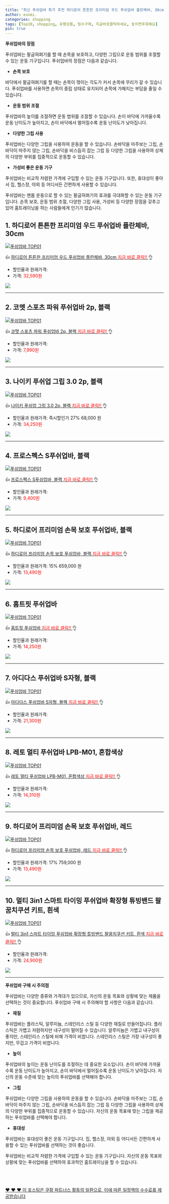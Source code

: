 ```yaml
---
title: "최신 푸쉬업바 특가 추천 하디로어 튼튼한 프리미엄 우드 푸쉬업바 플란체바, 30cm 비교 장점"
author: eunmi.
categories: shopping
tags: [Top10, shopping, 유행상품, 필수구매, 지금바로클릭하세요, 놓치면후회해요]
pin: true
---
```

**푸쉬업바의 장점**

푸쉬업바는 팔굽혀펴기를 할 때 손목을 보호하고, 다양한 그립으로 운동 범위를 조절할 수 있는 운동 기구입니다. 푸쉬업바의 장점은 다음과 같습니다.

* **손목 보호**

바닥에서 팔굽혀펴기를 할 때는 손목이 꺾이는 각도가 커서 손목에 무리가 갈 수 있습니다. 푸쉬업바를 사용하면 손목이 중립 상태로 유지되어 손목에 가해지는 부담을 줄일 수 있습니다.

* **운동 범위 조절**

푸쉬업바의 높이를 조절하면 운동 범위를 조절할 수 있습니다. 손이 바닥에 가까울수록 운동 난이도가 높아지고, 손이 바닥에서 멀어질수록 운동 난이도가 낮아집니다.

* **다양한 그립 사용**

푸쉬업바는 다양한 그립을 사용하여 운동을 할 수 있습니다. 손바닥을 마주보는 그립, 손바닥이 마주지 않는 그립, 손바닥을 비스듬히 잡는 그립 등 다양한 그립을 사용하여 상체의 다양한 부위를 집중적으로 운동할 수 있습니다.

* **가성비 좋은 운동 기구**

푸쉬업바는 비교적 저렴한 가격에 구입할 수 있는 운동 기구입니다. 또한, 휴대성이 좋아서 집, 헬스장, 야외 등 어디서든 간편하게 사용할 수 있습니다.

푸쉬업바는 맨몸 운동으로 할 수 있는 팔굽혀펴기의 효과를 극대화할 수 있는 운동 기구입니다. 손목 보호, 운동 범위 조절, 다양한 그립 사용, 가성비 등 다양한 장점을 갖추고 있어 홈트레이닝을 하는 사람들에게 인기가 많습니다.

   

## 1. 하디로어 튼튼한 프리미엄 우드 푸쉬업바 플란체바, 30cm

[![푸쉬업바 TOP01](https://thumbnail8.coupangcdn.com/thumbnails/remote/230x230ex/image/vendor_inventory/75fa/d4bce1c9bf0f116a70d711bca139b09f0e1fb92a6daa4767a0dfb1280595.png)](https://link.coupang.com/re/AFFSDP?lptag=AF3617701&subid=GithubCoopas&pageKey=4954248099&traceid=V0-153&itemId=6549155736&vendorItemId=79249075007)


👍 [하디로어 튼튼한 프리미엄 우드 푸쉬업바 플란체바, 30cm <font color=red> 지금 바로 클릭!! </font> ](https://link.coupang.com/re/AFFSDP?lptag=AF3617701&subid=GithubCoopas&pageKey=4954248099&traceid=V0-153&itemId=6549155736&vendorItemId=79249075007) 👌 


- 할인율과 원래가격: 
- 가격: <span style='color:red'>32,590원</span>

[![](/discount_price.png)](https://link.coupang.com/re/AFFSDP?lptag=AF3617701&subid=GithubCoopas&pageKey=4954248099&traceid=V0-153&itemId=6549155736&vendorItemId=79249075007)

---


   

## 2. 코멧 스포츠 파워 푸쉬업바 2p, 블랙

[![푸쉬업바 TOP01](https://thumbnail8.coupangcdn.com/thumbnails/remote/230x230ex/image/retail/images/37463442081767-a7c0ac62-52b6-4ac8-8716-22b955fbfa07.jpg)](https://link.coupang.com/re/AFFSDP?lptag=AF3617701&subid=GithubCoopas&pageKey=4705761543&traceid=V0-153&itemId=5932623732&vendorItemId=73230616459)


👍 [코멧 스포츠 파워 푸쉬업바 2p, 블랙 <font color=red> 지금 바로 클릭!! </font> ](https://link.coupang.com/re/AFFSDP?lptag=AF3617701&subid=GithubCoopas&pageKey=4705761543&traceid=V0-153&itemId=5932623732&vendorItemId=73230616459) 👌 


- 할인율과 원래가격: 
- 가격: <span style='color:red'>7,990원</span>

[![](/discount_price.png)](https://link.coupang.com/re/AFFSDP?lptag=AF3617701&subid=GithubCoopas&pageKey=4705761543&traceid=V0-153&itemId=5932623732&vendorItemId=73230616459)

---


   

## 3. 나이키 푸쉬업 그립 3.0 2p, 블랙

[![푸쉬업바 TOP01](https://thumbnail8.coupangcdn.com/thumbnails/remote/230x230ex/image/retail/images/2628938664469803-b6f59a90-60b3-424e-8e9a-2c8e837d00dc.jpg)](https://link.coupang.com/re/AFFSDP?lptag=AF3617701&subid=GithubCoopas&pageKey=5911335692&traceid=V0-153&itemId=10450652720&vendorItemId=77732473403)


👍 [나이키 푸쉬업 그립 3.0 2p, 블랙 <font color=red> 지금 바로 클릭!! </font> ](https://link.coupang.com/re/AFFSDP?lptag=AF3617701&subid=GithubCoopas&pageKey=5911335692&traceid=V0-153&itemId=10450652720&vendorItemId=77732473403) 👌 


- 할인율과 원래가격: 즉시할인가 27%  68,000   원
- 가격: <span style='color:red'>34,250원</span>

[![](/discount_price.png)](https://link.coupang.com/re/AFFSDP?lptag=AF3617701&subid=GithubCoopas&pageKey=5911335692&traceid=V0-153&itemId=10450652720&vendorItemId=77732473403)

---


   

## 4. 프로스펙스 S푸쉬업바, 블랙

[![푸쉬업바 TOP01](https://thumbnail10.coupangcdn.com/thumbnails/remote/230x230ex/image/retail/images/2496015988650517-9f129f5a-8a2d-40bd-aeb9-bcdd7689901f.jpg)](https://link.coupang.com/re/AFFSDP?lptag=AF3617701&subid=GithubCoopas&pageKey=1491924658&traceid=V0-153&itemId=2561085198&vendorItemId=70553560155)


👍 [프로스펙스 S푸쉬업바, 블랙 <font color=red> 지금 바로 클릭!! </font> ](https://link.coupang.com/re/AFFSDP?lptag=AF3617701&subid=GithubCoopas&pageKey=1491924658&traceid=V0-153&itemId=2561085198&vendorItemId=70553560155) 👌 


- 할인율과 원래가격: 
- 가격: <span style='color:red'>9,400원</span>

[![](/discount_price.png)](https://link.coupang.com/re/AFFSDP?lptag=AF3617701&subid=GithubCoopas&pageKey=1491924658&traceid=V0-153&itemId=2561085198&vendorItemId=70553560155)

---


   

## 5. 하디로어 프리미엄 손목 보호 푸쉬업바, 블랙

[![푸쉬업바 TOP01](https://thumbnail8.coupangcdn.com/thumbnails/remote/230x230ex/image/vendor_inventory/b579/fa43afb36ab668c65a5f2f8278a796251dc862c58d6aecfcdec93c4d9913.png)](https://link.coupang.com/re/AFFSDP?lptag=AF3617701&subid=GithubCoopas&pageKey=6076253147&traceid=V0-153&itemId=11241275432&vendorItemId=79662594696)


👍 [하디로어 프리미엄 손목 보호 푸쉬업바, 블랙 <font color=red> 지금 바로 클릭!! </font> ](https://link.coupang.com/re/AFFSDP?lptag=AF3617701&subid=GithubCoopas&pageKey=6076253147&traceid=V0-153&itemId=11241275432&vendorItemId=79662594696) 👌 


- 할인율과 원래가격: 15%  659,000   원
- 가격: <span style='color:red'>13,490원</span>

[![](/discount_price.png)](https://link.coupang.com/re/AFFSDP?lptag=AF3617701&subid=GithubCoopas&pageKey=6076253147&traceid=V0-153&itemId=11241275432&vendorItemId=79662594696)

---


   

## 6. 홈트핏 푸쉬업바

[![푸쉬업바 TOP01](https://thumbnail6.coupangcdn.com/thumbnails/remote/230x230ex/image/vendor_inventory/e409/b6569ab1763e90748f5a419e9c9c0dac13716687f0a911a5702baf64f650.jpg)](https://link.coupang.com/re/AFFSDP?lptag=AF3617701&subid=GithubCoopas&pageKey=5816281257&traceid=V0-153&itemId=10024659979&vendorItemId=87034050149)


👍 [홈트핏 푸쉬업바 <font color=red> 지금 바로 클릭!! </font> ](https://link.coupang.com/re/AFFSDP?lptag=AF3617701&subid=GithubCoopas&pageKey=5816281257&traceid=V0-153&itemId=10024659979&vendorItemId=87034050149) 👌 


- 할인율과 원래가격: 
- 가격: <span style='color:red'>14,250원</span>

[![](/discount_price.png)](https://link.coupang.com/re/AFFSDP?lptag=AF3617701&subid=GithubCoopas&pageKey=5816281257&traceid=V0-153&itemId=10024659979&vendorItemId=87034050149)

---


   

## 7. 아디다스 푸쉬업바 S자형, 블랙

[![푸쉬업바 TOP01](https://thumbnail9.coupangcdn.com/thumbnails/remote/230x230ex/image/retail/images/2005088807203717-da829154-d6ad-45fa-abb3-e8a1bcf3ad8b.jpg)](https://link.coupang.com/re/AFFSDP?lptag=AF3617701&subid=GithubCoopas&pageKey=964875&traceid=V0-153&itemId=3997692&vendorItemId=76303376377)


👍 [아디다스 푸쉬업바 S자형, 블랙 <font color=red> 지금 바로 클릭!! </font> ](https://link.coupang.com/re/AFFSDP?lptag=AF3617701&subid=GithubCoopas&pageKey=964875&traceid=V0-153&itemId=3997692&vendorItemId=76303376377) 👌 


- 할인율과 원래가격: 
- 가격: <span style='color:red'>21,300원</span>

[![](/discount_price.png)](https://link.coupang.com/re/AFFSDP?lptag=AF3617701&subid=GithubCoopas&pageKey=964875&traceid=V0-153&itemId=3997692&vendorItemId=76303376377)

---


   

## 8. 레토 멀티 푸쉬업바 LPB-M01, 혼합색상

[![푸쉬업바 TOP01](https://thumbnail10.coupangcdn.com/thumbnails/remote/230x230ex/image/retail/images/9450740707803012-b6bd044c-3415-46c4-bb24-b0f2f1dee4c3.jpg)](https://link.coupang.com/re/AFFSDP?lptag=AF3617701&subid=GithubCoopas&pageKey=1577684986&traceid=V0-153&itemId=2697773535&vendorItemId=70688174320)


👍 [레토 멀티 푸쉬업바 LPB-M01, 혼합색상 <font color=red> 지금 바로 클릭!! </font> ](https://link.coupang.com/re/AFFSDP?lptag=AF3617701&subid=GithubCoopas&pageKey=1577684986&traceid=V0-153&itemId=2697773535&vendorItemId=70688174320) 👌 


- 할인율과 원래가격: 
- 가격: <span style='color:red'>14,310원</span>

[![](/discount_price.png)](https://link.coupang.com/re/AFFSDP?lptag=AF3617701&subid=GithubCoopas&pageKey=1577684986&traceid=V0-153&itemId=2697773535&vendorItemId=70688174320)

---


   

## 9. 하디로어 프리미엄 손목 보호 푸쉬업바, 레드

[![푸쉬업바 TOP01](https://thumbnail9.coupangcdn.com/thumbnails/remote/230x230ex/image/vendor_inventory/2d4a/2379f8bbdd2f3a5b2c463533dd7c7ad21579f276b16d5e8f773059caa607.png)](https://link.coupang.com/re/AFFSDP?lptag=AF3617701&subid=GithubCoopas&pageKey=6076253147&traceid=V0-153&itemId=11241275431&vendorItemId=79662594712)


👍 [하디로어 프리미엄 손목 보호 푸쉬업바, 레드 <font color=red> 지금 바로 클릭!! </font> ](https://link.coupang.com/re/AFFSDP?lptag=AF3617701&subid=GithubCoopas&pageKey=6076253147&traceid=V0-153&itemId=11241275431&vendorItemId=79662594712) 👌 


- 할인율과 원래가격: 17%  759,000   원
- 가격: <span style='color:red'>13,490원</span>

[![](/discount_price.png)](https://link.coupang.com/re/AFFSDP?lptag=AF3617701&subid=GithubCoopas&pageKey=6076253147&traceid=V0-153&itemId=11241275431&vendorItemId=79662594712)

---


   

## 10. 멀티 3in1 스마트 타이밍 푸쉬업바 확장형 튜빙밴드 팔꿈치쿠션 키트, 흰색

[![푸쉬업바 TOP01](https://thumbnail9.coupangcdn.com/thumbnails/remote/230x230ex/image/vendor_inventory/4d17/15331e96e888a642e0aa09b55e7a83589832d4a50c9dbdcbc3b141b24c1d.jpg)](https://link.coupang.com/re/AFFSDP?lptag=AF3617701&subid=GithubCoopas&pageKey=7622988735&traceid=V0-153&itemId=20214764634&vendorItemId=87340621271)


👍 [멀티 3in1 스마트 타이밍 푸쉬업바 확장형 튜빙밴드 팔꿈치쿠션 키트, 흰색 <font color=red> 지금 바로 클릭!! </font> ](https://link.coupang.com/re/AFFSDP?lptag=AF3617701&subid=GithubCoopas&pageKey=7622988735&traceid=V0-153&itemId=20214764634&vendorItemId=87340621271) 👌 


- 할인율과 원래가격: 
- 가격: <span style='color:red'>24,900원</span>

[![](/discount_price.png)](https://link.coupang.com/re/AFFSDP?lptag=AF3617701&subid=GithubCoopas&pageKey=7622988735&traceid=V0-153&itemId=20214764634&vendorItemId=87340621271)

---
**푸쉬업바 구매 시 주의점**

푸쉬업바는 다양한 종류와 가격대가 있으므로, 자신의 운동 목표와 상황에 맞는 제품을 선택하는 것이 중요합니다. 푸쉬업바 구매 시 주의해야 할 사항은 다음과 같습니다.

* **재질**

푸쉬업바는 플라스틱, 알루미늄, 스테인리스 스틸 등 다양한 재질로 만들어집니다. 플라스틱은 가볍고 저렴하지만 내구성이 떨어질 수 있습니다. 알루미늄은 가볍고 내구성이 좋지만, 스테인리스 스틸에 비해 가격이 비쌉니다. 스테인리스 스틸은 가장 내구성이 좋지만, 무겁고 가격이 비쌉니다.

* **높이**

푸쉬업바의 높이는 운동 난이도를 조절하는 데 중요한 요소입니다. 손이 바닥에 가까울수록 운동 난이도가 높아지고, 손이 바닥에서 멀어질수록 운동 난이도가 낮아집니다. 자신의 운동 수준에 맞는 높이의 푸쉬업바를 선택해야 합니다.

* **그립**

푸쉬업바는 다양한 그립을 사용하여 운동을 할 수 있습니다. 손바닥을 마주보는 그립, 손바닥이 마주지 않는 그립, 손바닥을 비스듬히 잡는 그립 등 다양한 그립을 사용하여 상체의 다양한 부위를 집중적으로 운동할 수 있습니다. 자신의 운동 목표에 맞는 그립을 제공하는 푸쉬업바를 선택해야 합니다.

* **휴대성**

푸쉬업바는 휴대성이 좋은 운동 기구입니다. 집, 헬스장, 야외 등 어디서든 간편하게 사용할 수 있는 푸쉬업바를 선택하는 것이 좋습니다.

푸쉬업바는 비교적 저렴한 가격에 구입할 수 있는 운동 기구입니다. 자신의 운동 목표와 상황에 맞는 푸쉬업바를 선택하여 효과적인 홈트레이닝을 할 수 있습니다.<br><br><br><br><br> [ ❤ ❤ ❤ 이 포스팅은 쿠팡 파트너스 활동의 일환으로, 이에 따른 일정액의 수수료를 제공받습니다](https://link.coupang.com/a/bcEFyh)